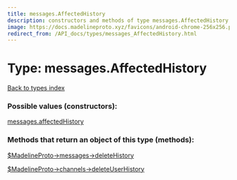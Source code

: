 ```yaml
---
title: messages.AffectedHistory
description: constructors and methods of type messages.AffectedHistory
image: https://docs.madelineproto.xyz/favicons/android-chrome-256x256.png
redirect_from: /API_docs/types/messages_AffectedHistory.html
---
```

# Type: messages.AffectedHistory  
[Back to types index](index.md)



### Possible values (constructors):

[messages.affectedHistory](../constructors/messages.affectedHistory.md)  



### Methods that return an object of this type (methods):

[$MadelineProto->messages->deleteHistory](../methods/messages.deleteHistory.md)  

[$MadelineProto->channels->deleteUserHistory](../methods/channels.deleteUserHistory.md)  



